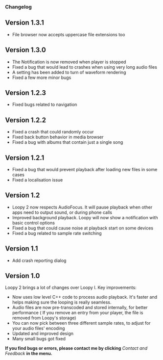 ### Changelog

## Version 1.3.1
* File browser now accepts uppercase file extensions too

## Version 1.3.0
* The Notification is now removed when player is stopped
* Fixed a bug that would lead to crashes when using very long audio files  
* A setting has been added to turn of waveform rendering
* Fixed a few more minor bugs

## Version 1.2.3
* Fixed bugs related to navigation

## Version 1.2.2
* Fixed a crash that could randomly occur
* Fixed back button behavior in media browser
* Fixed a bug with albums that contain just a single song

## Version 1.2.1

* Fixed a bug that would prevent playback after loading new files in some cases
* Fixed a localisation issue

## Version 1.2

* Loopy 2 now respects AudioFocus. It will pause playback when other apps need to output sound, or during phone calls
* Improved background playback. Loopy will now show a notification with basic control options  
* Fixed a bug that could cause noise at playback start on some devices
* Fixed a bug related to sample rate switching

## Version 1.1

* Add crash reporting dialog

## Version 1.0

Loopy 2 brings a lot of changes over Loopy I. Key improvements:

* Now uses low level C++ code to process audio playback. It's faster and helps making sure the looping is really seamless.
* Audio files are now pre-transcoded and stored internally, for better performance ( If you remove an entry from your player,
  the file is removed from Loopy's storage)
* You can now pick between three different sample rates, to adjust for your audio files' encoding
* Updated and improved design
* Many small bugs got fixed

**If you find bugs or errors, please contact me by clicking** *Contact and Feedback* **in the menu.**
